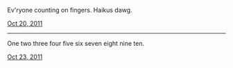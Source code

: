 Ev'ryone
counting on fingers.
Haikus dawg.

[Oct 20, 2011](https://forums.tigsource.com/index.php?topic=21947.msg633863#msg633863)

---

One two three
four five six seven
eight nine ten.

[Oct 23, 2011](https://forums.tigsource.com/index.php?topic=21947.msg635157#msg635157)

